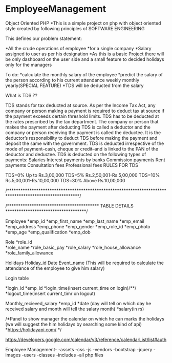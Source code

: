 # EmployeeManagement
Object Oriented PHP 
*This is a simple project on php with object oriented style created by following principles of SOFTWARE ENGINEERING

This defines our problem statement:

*All the crude operations of employee
*for a single company
*Salary assigned to user as per his designation
*As this is a basic Project there will be only dashboard on the user side and a small feature to decided holidays only for the managers

To do:
*calculate the monthly salary of the  employee
*predict the salary of the person according to his current attendance weekly monthly yearly(SPECIAL FEATURE)
*TDS will be deducted from the salary

What is TDS ??

TDS stands for tax deducted at source. As per the Income Tax Act, any company or person making a payment is required to deduct tax at source if the payment exceeds certain threshold limits. TDS has to be deducted at the rates prescribed by the tax department.
The company or person that makes the payment after deducting TDS is called a deductor and the company or person receiving the payment is called the deductee. It is the deductor’s responsibility to deduct TDS before making the payment and deposit the same with the government. TDS is deducted irrespective of the mode of payment–cash, cheque or credit–and is linked to the PAN of the deductor and deductee.
TDS is deducted on the following types of payments:
Salaries
Interest payments by banks
Commission payments
Rent payments
Consultation fees
Professional fees
RULES FOR TDS

TDS=0% Up to Rs.3,00,000
TDS=5% Rs.2,50,001-Rs.5,00,000
TDS=10% Rs.5,00,001-Rs.10,00,000
TDS=30% Above Rs.10,00,000






 
/********************************************************************************************************/






















/***************************************** TABLE DETAILS ************************************/

Employee
*emp_id
*emp_first_name
*emp_last_name
*emp_email
*emp_address
*emp_phone
*emp_gender
*emp_role_id
*emp_photo
*emp_age
*emp_qualification
*emp_dob








Role
*role_id                                
*role_name
*role_basic_pay
*role_salary
*role_house_allowance
*role_family_allowance


Holidays 
Holiday_id
Date 
Event_name
(This will be required to calculate the attendance of the employee to give him salary)




Login table

*login_id
*emp_id
*login_time(insert current_time on login)/**/
*logout_time(insert current_timr on logout)



Monthly_recieved_salary
*emp_id
*date (day will tell on which day he received salary and month will tell the salary month)
*salary(in rs)

/*Panel to show manager the calendar on which he can marks the holidays (we will suggest the him holidays by searching some kind of api)
*https://holidayapi.com/
*/


https://developers.google.com/calendar/v3/reference/calendarList/list#auth


Employee Management-
	-assets
		-css
		-js
		-vendors
			-bootstrap
			-jquery
		-images
			-users
	-classes
-includes
-all php files		


